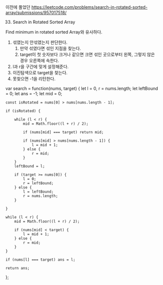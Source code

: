 이전에 풀었던 
https://leetcode.com/problems/search-in-rotated-sorted-array/submissions/957017518/

33. Search in Rotated Sorted Array

Find minimum in rotated sorted Array와 유사하다.

1. 섞였는지 안섞였는지 판단한다.
   1. 만약 섞였다면 섞인 지점을 찾는다.
   2. target이 첫 숫자보다 크거나 같으면 크면 섞인 곳으로부터 왼쪽, 그렇지 않은 경우 오른쪽에 속한다.
2. l과 r을 구간에 맞게 설정해준다.
3. 이진탐색으로 target을 찾는다.
4. 못찾으면 -1을 리턴한다.

var search = function(nums, target) {
    let l = 0, r = nums.length;
    let leftBound = 0;
    let ans = -1;
    let mid = 0;

    const isRotated = nums[0] > nums[nums.length - 1];

    if (isRotated) {

        while (l < r) {
            mid = Math.floor((l + r) / 2);

            if (nums[mid] === target) return mid;

            if (nums[mid] > nums[nums.length - 1]) {
                l = mid + 1;
            } else {
                r = mid;
            }
        }
        leftBound = l;

        if (target >= nums[0]) {
            l = 0;
            r = leftBound;
        } else {
            l = leftBound;
            r = nums.length;
        }

    }

    while (l < r) {
        mid = Math.floor((l + r) / 2);

        if (nums[mid] < target) {
            l = mid + 1;
        } else {
            r = mid;
        }
    }

    if (nums[l] === target) ans = l;

    return ans;
};